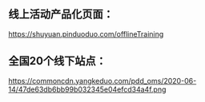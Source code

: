 ## 线上活动产品化页面：
https://shuyuan.pinduoduo.com/offlineTraining

## 全国20个线下站点：
![]()https://commoncdn.yangkeduo.com/pdd_oms/2020-06-14/47de63db6bb99b032345e04efcd34a4f.png

